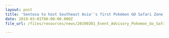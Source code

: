 ```yaml
---
layout: post
title: 'Sentosa to host Southeast Asia''s first Pokémon GO Safari Zone in April 2019'
date: 2019-03-01T00:00:00.000Z
file_url: /files/resources/news/20190301_Event_Advisory_Pokemon_Go_Safari_Zone.pdf

---
```


